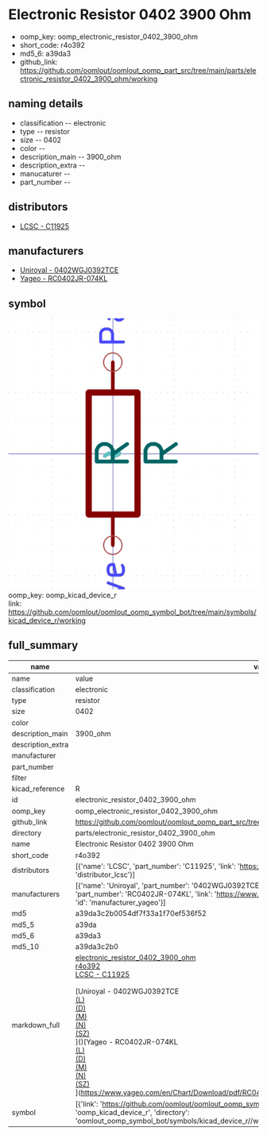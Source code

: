 # Electronic Resistor 0402 3900 Ohm

  
* oomp_key: oomp_electronic_resistor_0402_3900_ohm 
* short_code: r4o392
* md5_6: a39da3  
* github_link: https://github.com/oomlout/oomlout_oomp_part_src/tree/main/parts/electronic_resistor_0402_3900_ohm/working  
## naming details
* classification -- electronic
* type -- resistor
* size -- 0402
* color -- 
* description_main -- 3900_ohm
* description_extra -- 
* manucaturer -- 
* part_number -- 

## distributors
* [LCSC - C11925](https://lcsc.com/product-detail/C11925.html)  

## manufacturers
* [Uniroyal - 0402WGJ0392TCE]()  
* [Yageo - RC0402JR-074KL](https://www.yageo.com/en/Chart/Download/pdf/RC0402JR-074KL)  

## symbol

![](symbol/0/working/working_600.png)  
oomp_key: oomp_kicad_device_r  
link: https://github.com/oomlout/oomlout_oomp_symbol_bot/tree/main/symbols/kicad_device_r/working  


## full_summary
| name | value | 
| --- | --- | 
| name | value | 
| classification | electronic | 
| type | resistor | 
| size | 0402 | 
| color |  | 
| description_main | 3900_ohm | 
| description_extra |  | 
| manufacturer |  | 
| part_number |  | 
| filter |  | 
| kicad_reference | R | 
| id | electronic_resistor_0402_3900_ohm | 
| oomp_key | oomp_electronic_resistor_0402_3900_ohm | 
| github_link | https://github.com/oomlout/oomlout_oomp_part_src/tree/main/parts/electronic_resistor_0402_3900_ohm/working | 
| directory | parts/electronic_resistor_0402_3900_ohm | 
| name | Electronic Resistor 0402 3900 Ohm | 
| short_code | r4o392 | 
| distributors | [{'name': 'LCSC', 'part_number': 'C11925', 'link': 'https://lcsc.com/product-detail/C11925.html', 'id': 'distributor_lcsc'}] | 
| manufacturers | [{'name': 'Uniroyal', 'part_number': '0402WGJ0392TCE', 'link': '', 'id': 'manufacturer_uniroyal'}, {'name': 'Yageo', 'part_number': 'RC0402JR-074KL', 'link': 'https://www.yageo.com/en/Chart/Download/pdf/RC0402JR-074KL', 'id': 'manufacturer_yageo'}] | 
| md5 | a39da3c2b0054df7f33a1f70ef536f52 | 
| md5_5 | a39da | 
| md5_6 | a39da3 | 
| md5_10 | a39da3c2b0 | 
| markdown_full | [electronic_resistor_0402_3900_ohm](https://github.com/oomlout/oomlout_oomp_part_src/tree/main/parts/electronic_resistor_0402_3900_ohm/working)<br>[r4o392](https://github.com/oomlout/oomlout_oomp_part_src/tree/main/parts/electronic_resistor_0402_3900_ohm/working)<br>[LCSC - C11925<br>](https://lcsc.com/product-detail/C11925.html)<br>[Uniroyal - 0402WGJ0392TCE<br>[(L)<br>](https://www.lcsc.com/search?q=0402WGJ0392TCE)[(D)<br>](https://www.digikey.com/en/products?,keywords=0402WGJ0392TCE)[(M)<br>](https://www.mouser.com/Search/Refine?Keyword=0402WGJ0392TCE)[(N)<br>](https://www.newark.com/search?st=0402WGJ0392TCE)[(SZ)<br>](https://so.szlcsc.com/global.html?k=0402WGJ0392TCE)]()[Yageo - RC0402JR-074KL<br>[(L)<br>](https://www.lcsc.com/search?q=RC0402JR-074KL)[(D)<br>](https://www.digikey.com/en/products?,keywords=RC0402JR-074KL)[(M)<br>](https://www.mouser.com/Search/Refine?Keyword=RC0402JR-074KL)[(N)<br>](https://www.newark.com/search?st=RC0402JR-074KL)[(SZ)<br>](https://so.szlcsc.com/global.html?k=RC0402JR-074KL)](https://www.yageo.com/en/Chart/Download/pdf/RC0402JR-074KL) | 
| symbol | [{'link': 'https://github.com/oomlout/oomlout_oomp_symbol_bot/tree/main/symbols/kicad_device_r', 'oomp_key': 'oomp_kicad_device_r', 'directory': 'oomlout_oomp_symbol_bot/symbols/kicad_device_r//working/working.kicad_sym'}] | 
